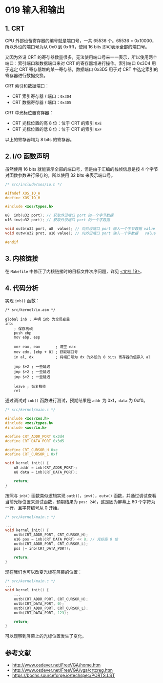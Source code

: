 # 019 输入和输出

## 1. CRT

CPU 外部设备寄存器的编号就是端口号，一共 65536 个。65536 = 0x10000，所以外设的端口号为从 0x0 到 0xffff，使用 16 bits 即可表示全部的端口号。

又因为外设 CRT 的寄存器数量很多，无法使用端口号来一一表示，所以使用两个端口：索引端口和数据端口来对 CRT 的寄存器堆进行操作。索引端口 0x3D4 用于选定 CRT 寄存器堆的某一寄存器，数据端口 0x3D5 用于对 CRT 中选定索引的寄存器进行数据交换。

CRT 索引和数据端口：

- CRT 索引寄存器 / 端口：`0x3D4`
- CRT 数据寄存器 / 端口：`0x3D5`

CRT 中光标位置寄存器：

- CRT 光标位置的高 8 位：位于 CRT 的索引 `0xE`
- CRT 光标位置的低 8 位：位于 CRT 的索引 `0xF`

以上的寄存器均为 8 bits 的寄存器。

## 2. I/O 函数声明

虽然使用 16 bits 就能表示全部的端口号，但是由于汇编的栈帧信息是按 4 个字节对函数参数进行保存的，所以使用 32 bits 来表示端口号。

```c
/* src/include/xos/io.h */

#ifndef XOS_IO_H
#define XOS_IO_H

#include <xos/types.h>

u8  inb(u32 port); // 获取外设端口 port 的一个字节数据
u16 inw(u32 port); // 获取外设端口 port 的一个字数据

void outb(u32 port, u8  value); // 向外设端口 port 输入一个字节数据 value
void outw(u32 prot, u16 value); // 向外设端口 port 输入一个字数据   value

#endif
```

## 3. 内核链接

在 `Makefile` 中修正了内核链接时的目标文件次序问题，详见 [<文档 19>](../02_binary_basics/013_compile_and_link.md)。

## 4. 代码分析

实现 `inb()` 函数：

```x86asm
/* src/kernel/io.asm */

global inb ; 声明 inb 为全局变量
inb:
    ; 保存栈帧
    push ebp
    mov ebp, esp

    xor eax, eax       ; 清空 eax
    mov edx, [ebp + 8] ; 获取端口号
    in al, dx          ; 将端口号为 dx 的外设的 8 bits 寄存器的值存入 al

    jmp $+2 ; 一些延迟
    jmp $+2 ; 一些延迟
    jmp $+2 ; 一些延迟

    leave ; 恢复栈帧
    ret
```

通过调试对 `inb()` 函数进行测试，预期结果是 `addr` 为 0xf，`data` 为 0xf0。

```c
/* src/kernel/main.c */

#include <xos/xos.h>
#include <xos/types.h>
#include <xos/io.h>

#define CRT_ADDR_PORT 0x3d4
#define CRT_DATA_PORT 0x3d5

#define CRT_CURSOR_H 0xe
#define CRT_CURSOR_L 0xf

void kernel_init() {
    u8 addr = inb(CRT_ADDR_PORT);
    u8 data = inb(CRT_DATA_PORT);

    return;
}
```

按照与 `inb()` 函数类似逻辑实现 `outb()`，`inw()`，`outw()` 函数，并通过调试查看当前光标位置来测试函数，预期结果为 `pos: 240`，这是因为屏幕上 80 个字符为一行，且字符编号从 0 开始。

```c
/* src/kernel/main.c */

...
void kernel_init() {
    outb(CRT_ADDR_PORT, CRT_CURSOR_H);
    u16 pos = inb(CRT_DATA_PORT) << 8; // 光标高 8 位
    outb(CRT_ADDR_PORT, CRT_CURSOR_L);
    pos |= inb(CRT_DATA_PORT);

    return;
}
```

现在我们也可以改变光标在屏幕的位置：

```c
/* src/kernel/main.c */
...
void kernel_init() {
    ...
    outb(CRT_ADDR_PORT, CRT_CURSOR_H);
    outb(CRT_DATA_PORT, 0);
    outb(CRT_ADDR_PORT, CRT_CURSOR_L);
    outb(CRT_DATA_PORT, 123);

    return;
}
```

可以观察到屏幕上的光标位置发生了变化。

## 参考文献

- <http://www.osdever.net/FreeVGA/home.htm>
- <http://www.osdever.net/FreeVGA/vga/crtcreg.htm>
- <https://bochs.sourceforge.io/techspec/PORTS.LST>